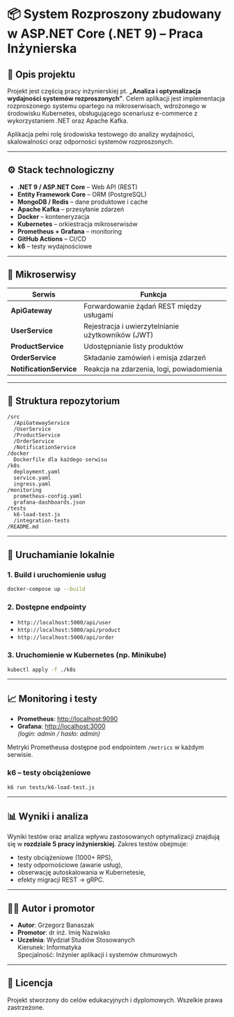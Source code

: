 # 📦 System Rozproszony zbudowany w ASP.NET Core (.NET 9) – Praca Inżynierska

## 📘 Opis projektu

Projekt jest częścią pracy inżynierskiej pt. **„Analiza i optymalizacja wydajności systemów rozproszonych”**. Celem aplikacji jest implementacja rozproszonego systemu opartego na mikroserwisach, wdrożonego w środowisku Kubernetes, obsługującego scenariusz e-commerce z wykorzystaniem .NET oraz Apache Kafka.

Aplikacja pełni rolę środowiska testowego do analizy wydajności, skalowalności oraz odporności systemów rozproszonych.

---

## ⚙️ Stack technologiczny

- **.NET 9 / ASP.NET Core** – Web API (REST)
- **Entity Framework Core** – ORM (PostgreSQL)
- **MongoDB / Redis** – dane produktowe i cache
- **Apache Kafka** – przesyłanie zdarzeń
- **Docker** – konteneryzacja
- **Kubernetes** – orkiestracja mikroserwisów
- **Prometheus + Grafana** – monitoring
- **GitHub Actions** – CI/CD
- **k6** – testy wydajnościowe

---

## 🧱 Mikroserwisy

| Serwis                  | Funkcja                                           |
| ----------------------- | ------------------------------------------------- |
| **ApiGateway**          | Forwardowanie żądań REST między usługami          |
| **UserService**         | Rejestracja i uwierzytelnianie użytkowników (JWT) |
| **ProductService**      | Udostępnianie listy produktów                     |
| **OrderService**        | Składanie zamówień i emisja zdarzeń               |
| **NotificationService** | Reakcja na zdarzenia, logi, powiadomienia         |

---

## 📂 Struktura repozytorium

```
/src
  /ApiGatewayService
  /UserService
  /ProductService
  /OrderService
  /NotificationService
/docker
  Dockerfile dla każdego serwisu
/k8s
  deployment.yaml
  service.yaml
  ingress.yaml
/monitoring
  prometheus-config.yaml
  grafana-dashboards.json
/tests
  k6-load-test.js
  /integration-tests
/README.md
```

---

## 🚀 Uruchamianie lokalnie

### 1. Build i uruchomienie usług

```bash
docker-compose up --build
```

### 2. Dostępne endpointy

- `http://localhost:5000/api/user`
- `http://localhost:5000/api/product`
- `http://localhost:5000/api/order`

### 3. Uruchomienie w Kubernetes (np. Minikube)

```bash
kubectl apply -f ./k8s
```

---

## 📈 Monitoring i testy

- **Prometheus**: [http://localhost:9090](http://localhost:9090)
- **Grafana**: [http://localhost:3000](http://localhost:3000)  
  _(login: admin / hasło: admin)_

Metryki Prometheusa dostępne pod endpointem `/metrics` w każdym serwisie.

### k6 – testy obciążeniowe

```bash
k6 run tests/k6-load-test.js
```

---

## 📊 Wyniki i analiza

Wyniki testów oraz analiza wpływu zastosowanych optymalizacji znajdują się w **rozdziale 5 pracy inżynierskiej**. Zakres testów obejmuje:

- testy obciążeniowe (1000+ RPS),
- testy odpornościowe (awarie usług),
- obserwację autoskalowania w Kubernetesie,
- efekty migracji REST → gRPC.

---

## 👨‍🎓 Autor i promotor

- **Autor**: Grzegorz Banaszak
- **Promotor**: dr inż. Imię Nazwisko
- **Uczelnia**: Wydział Studiów Stosowanych  
  Kierunek: Informatyka  
  Specjalność: Inżynier aplikacji i systemów chmurowych

---

## 📝 Licencja

Projekt stworzony do celów edukacyjnych i dyplomowych. Wszelkie prawa zastrzeżone.
